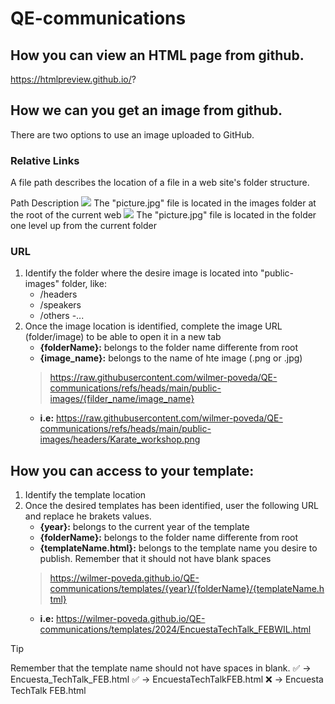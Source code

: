 # QE-communications
## How you can view an HTML page from github.
https://htmlpreview.github.io/?


## How we can you get an image from github.
There are two options to use an image uploaded to GitHub.
### Relative Links
A file path describes the location of a file in a web site's folder structure.

Path	Description
<img src="/public-images/picture.jpg">	The "picture.jpg" file is located in the images folder at the root of the current web
<img src="../../../picture.jpg">	The "picture.jpg" file is located in the folder one level up from the current folder

### URL 
1. Identify the folder where the desire image is located into "public-images" folder, like:
    - /headers
    - /speakers
    - /others
    -...
2. Once the image location is identified, complete the image URL (folder/image) to be able to open it in a new tab
    - **{folderName}:** belongs to the folder name differente from root
    - **{image_name}:** belongs to the name of hte image (.png or .jpg)
    > https://raw.githubusercontent.com/wilmer-poveda/QE-communications/refs/heads/main/public-images/{filder_name/image_name}
    - **i.e:** https://raw.githubusercontent.com/wilmer-poveda/QE-communications/refs/heads/main/public-images/headers/Karate_workshop.png

## How you can access to your template:
1. Identify the template location
2. Once the desired templates has been identified, user the following URL and replace he brakets values.
    - **{year}:** belongs to the current year of the template
    - **{folderName}:** belongs to the folder name differente from root
    - **{templateName.html}:** belongs to the template name you desire to publish. Remember that it should not have blank spaces
    > https://wilmer-poveda.github.io/QE-communications/templates/{year}/{folderName}/{templateName.html}
    - **i.e:** https://wilmer-poveda.github.io/QE-communications/templates/2024/EncuestaTechTalk_FEBWIL.html

> [!TIP]
> Remember that the template name should not have spaces in blank.
> :white_check_mark:	 -> Encuesta_TechTalk_FEB.html
> :white_check_mark:	 -> EncuestaTechTalkFEB.html
> :x:  -> Encuesta TechTalk FEB.html
    